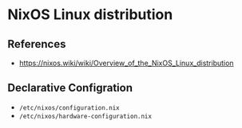 # NixOS Linux distribution

## References

- <https://nixos.wiki/wiki/Overview_of_the_NixOS_Linux_distribution>

## Declarative Configration

- `/etc/nixos/configuration.nix`
- `/etc/nixos/hardware-configuration.nix`

